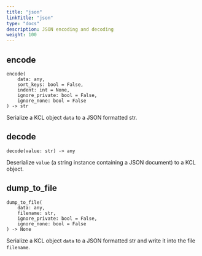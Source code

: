 ```yaml
---
title: "json"
linkTitle: "json"
type: "docs"
description: JSON encoding and decoding
weight: 100
---
```


## encode

```
encode(
    data: any,
    sort_keys: bool = False,
    indent: int = None,
    ignore_private: bool = False,
    ignore_none: bool = False
) -> str
```

Serialize a KCL object `data` to a JSON formatted str.

## decode

`decode(value: str) -> any`

Deserialize `value` (a string instance containing a JSON document) to a KCL object.

## dump_to_file

```
dump_to_file(
    data: any,
    filename: str,
    ignore_private: bool = False,
    ignore_none: bool = False
) -> None
```

Serialize a KCL object `data` to a JSON formatted str and write it into the file `filename`.
